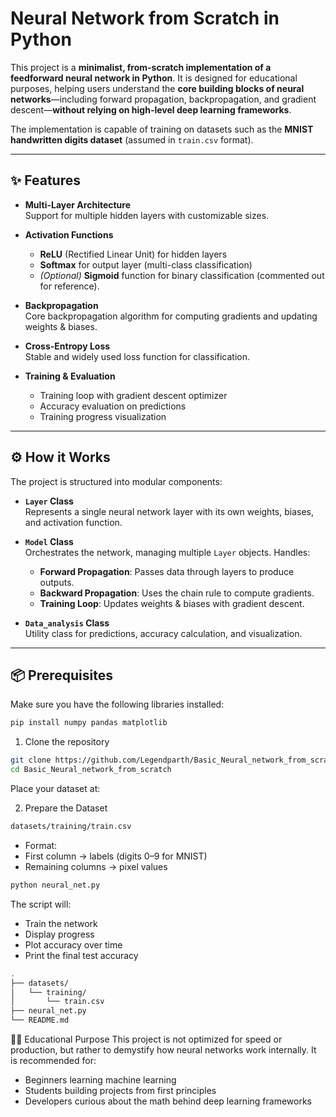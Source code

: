 # Neural Network from Scratch in Python

This project is a **minimalist, from-scratch implementation of a feedforward neural network in Python**. It is designed for educational purposes, helping users understand the **core building blocks of neural networks**—including forward propagation, backpropagation, and gradient descent—**without relying on high-level deep learning frameworks**.

The implementation is capable of training on datasets such as the **MNIST handwritten digits dataset** (assumed in `train.csv` format).

---

## ✨ Features
- **Multi-Layer Architecture**  
  Support for multiple hidden layers with customizable sizes.  

- **Activation Functions**  
  - **ReLU** (Rectified Linear Unit) for hidden layers  
  - **Softmax** for output layer (multi-class classification)  
  - *(Optional)* **Sigmoid** function for binary classification (commented out for reference).  

- **Backpropagation**  
  Core backpropagation algorithm for computing gradients and updating weights & biases.  

- **Cross-Entropy Loss**  
  Stable and widely used loss function for classification.  

- **Training & Evaluation**  
  - Training loop with gradient descent optimizer  
  - Accuracy evaluation on predictions  
  - Training progress visualization  

---

## ⚙️ How it Works

The project is structured into modular components:

- **`Layer` Class**  
  Represents a single neural network layer with its own weights, biases, and activation function.  

- **`Model` Class**  
  Orchestrates the network, managing multiple `Layer` objects. Handles:  
  - **Forward Propagation**: Passes data through layers to produce outputs.  
  - **Backward Propagation**: Uses the chain rule to compute gradients.  
  - **Training Loop**: Updates weights & biases with gradient descent.  

- **`Data_analysis` Class**  
  Utility class for predictions, accuracy calculation, and visualization.  

---

## 📦 Prerequisites

Make sure you have the following libraries installed:

```bash
pip install numpy pandas matplotlib
```

1. Clone the repository
```bash
git clone https://github.com/Legendparth/Basic_Neural_network_from_scratch.git
cd Basic_Neural_network_from_scratch
```

Place your dataset at:

2. Prepare the Dataset
```bash
datasets/training/train.csv
```

- Format:
- First column → labels (digits 0–9 for MNIST)
- Remaining columns → pixel values

```bash
python neural_net.py
```

The script will:

- Train the network
- Display progress
- Plot accuracy over time
- Print the final test accuracy

```bash
.
├── datasets/
│   └── training/
│       └── train.csv
├── neural_net.py
└── README.md
```

🧑‍💻 Educational Purpose
This project is not optimized for speed or production, but rather to demystify how neural networks work internally.
It is recommended for:

- Beginners learning machine learning
- Students building projects from first principles
- Developers curious about the math behind deep learning frameworks
